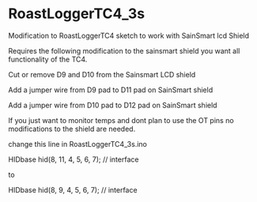 RoastLoggerTC4_3s
=================

Modification to RoastLoggerTC4 sketch to work with SainSmart lcd Shield

Requires the following modification to the sainsmart shield
you want all functionality of the TC4.

Cut or remove D9 and D10 from the Sainsmart LCD shield

Add a jumper wire from D9 pad to D11 pad on SainSmart shield

Add a jumper wire from D10 pad to D12 pad on SainSmart shield


If you just want to monitor temps and dont plan to use the
OT pins no modifications to the shield are needed.

change this line in RoastLoggerTC4_3s.ino

HIDbase hid(8, 11, 4, 5, 6, 7); // interface

to

HIDbase hid(8, 9, 4, 5, 6, 7); // interface
